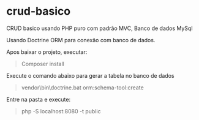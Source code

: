 # crud-basico
 CRUD basico usando PHP puro com padrão MVC, Banco de dados MySql
 
 Usando Doctrine ORM para conexão com banco de dados.

Apos baixar o projeto, executar: 
>Composer install

Execute o comando abaixo para gerar a tabela no banco de dados
>vendor\bin\doctrine.bat orm:schema-tool:create

Entre na pasta e execute:
>php -S localhost:8080 -t public